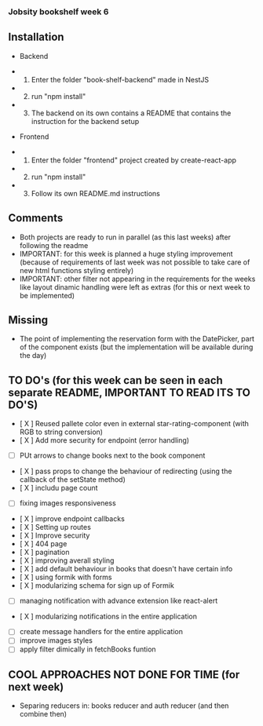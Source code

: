 ### Jobsity bookshelf week 6

## Installation
- Backend
- 1. Enter the folder "book-shelf-backend" made in NestJS
- 2. run "npm install"
- 3. The backend on its own contains a README that contains the instruction for the backend setup

- Frontend
- 1. Enter the folder "frontend" project created by create-react-app
- 2. run "npm install"
- 3. Follow its own README.md instructions

## Comments
- Both projects are ready to run in parallel (as this last weeks) after following the readme
- IMPORTANT: for this week is planned a huge styling improvement (because of requirements of last week was not possible to take care of new html functions styling entirely)
- IMPORTANT: other filter not appearing in the requirements for the weeks like layout dinamic handling were left as extras (for this or next week to be implemented)

## Missing
- The point of implementing the reservation form with the DatePicker, part of the component exists (but the implementation will be available during the day)

## TO DO's (for this week can be seen in each separate README, IMPORTANT TO READ ITS TO DO'S)
- [ X ] Reused pallete color even in external star-rating-component (with RGB to string conversion)
- [ X ] Add more security for endpoint (error handling)
- [ ] PUt arrows to change books next to the book component
- [ X ] pass props to change the behaviour of redirecting (using the callback of the setState method)
- [ X ] includu page count
- [ ] fixing images responsiveness
- [ X ] improve endpoint callbacks
- [ X ] Setting up routes
- [ X ] Improve security
- [ X ] 404 page
- [ X ] pagination
- [ X ] improving averall styling
- [ X ] add default behaviour in books that doesn't have certain info
- [ X ] using formik with forms
- [ X ] modularizing schema for sign up of Formik
- [ ] managing notification with advance extension like react-alert
- [ X ] modularizing notifications in the entire application 
- [ ] create message handlers for the entire application
- [ ] improve images styles
- [ ] apply filter dimically in fetchBooks funtion

## COOL APPROACHES NOT DONE FOR TIME (for next week)
- Separing reducers in: books reducer and auth reducer (and then combine then)